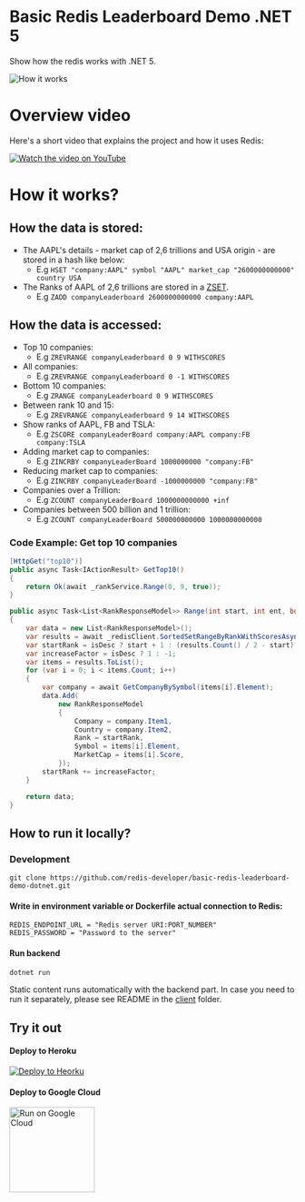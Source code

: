 # Basic Redis Leaderboard Demo .NET 5

Show how the redis works with .NET 5.

![How it works](https://github.com/redis-developer/basic-redis-leaderboard-demo-dotnet/raw/master/docs/screenshot001.png)

# Overview video

Here's a short video that explains the project and how it uses Redis:

[![Watch the video on YouTube](https://github.com/redis-developer/basic-redis-leaderboard-demo-dotnet/raw/master/docs/YTThumbnail.png)](https://www.youtube.com/watch?v=zzinHxdZ34I)

# How it works?

## How the data is stored:

- The AAPL's details - market cap of 2,6 trillions and USA origin - are stored in a hash like below:
  - E.g `HSET "company:AAPL" symbol "AAPL" market_cap "2600000000000" country USA`
- The Ranks of AAPL of 2,6 trillions are stored in a <a href="https://redislabs.com/ebook/part-1-getting-started/chapter-1-getting-to-know-redis/1-2-what-redis-data-structures-look-like/1-2-5-sorted-sets-in-redis/">ZSET</a>.
  - E.g `ZADD companyLeaderboard 2600000000000 company:AAPL`

## How the data is accessed:

- Top 10 companies:
  - E.g `ZREVRANGE companyLeaderboard 0 9 WITHSCORES`
- All companies:
  - E.g `ZREVRANGE companyLeaderboard 0 -1 WITHSCORES`
- Bottom 10 companies:
  - E.g `ZRANGE companyLeaderboard 0 9 WITHSCORES`
- Between rank 10 and 15:
  - E.g `ZREVRANGE companyLeaderboard 9 14 WITHSCORES`
- Show ranks of AAPL, FB and TSLA:
  - E.g `ZSCORE companyLeaderBoard company:AAPL company:FB company:TSLA`
- Adding market cap to companies:
  - E.g `ZINCRBY companyLeaderBoard 1000000000 "company:FB"`
- Reducing market cap to companies:
  - E.g `ZINCRBY companyLeaderBoard -1000000000 "company:FB"`
- Companies over a Trillion:
  - E.g `ZCOUNT companyLeaderBoard 1000000000000 +inf`
- Companies between 500 billion and 1 trillion:
  - E.g `ZCOUNT companyLeaderBoard 500000000000 1000000000000`

### Code Example: Get top 10 companies

```C#
[HttpGet("top10")]
public async Task<IActionResult> GetTop10()
{
    return Ok(await _rankService.Range(0, 9, true));
}
```

```csharp
public async Task<List<RankResponseModel>> Range(int start, int ent, bool isDesc)
{
    var data = new List<RankResponseModel>();            
    var results = await _redisClient.SortedSetRangeByRankWithScoresAsync("REDIS_LEADERBOARD",start,ent, isDesc? Order.Descending:Order.Ascending);
    var startRank = isDesc ? start + 1 : (results.Count() / 2 - start);
    var increaseFactor = isDesc ? 1 : -1;
    var items = results.ToList();
    for (var i = 0; i < items.Count; i++)
    {
        var company = await GetCompanyBySymbol(items[i].Element);
        data.Add(
            new RankResponseModel
            {
                Company = company.Item1,
                Country = company.Item2,
                Rank = startRank,
                Symbol = items[i].Element,
                MarketCap = items[i].Score,
            });
        startRank += increaseFactor;
    }

    return data;
}
```

## How to run it locally?

### Development

```
git clone https://github.com/redis-developer/basic-redis-leaderboard-demo-dotnet.git
```

#### Write in environment variable or Dockerfile actual connection to Redis:

```
REDIS_ENDPOINT_URL = "Redis server URI:PORT_NUMBER"
REDIS_PASSWORD = "Password to the server"
```

#### Run backend

```sh
dotnet run
```

Static content runs automatically with the backend part. In case you need to run it separately, please see README in the [client](client) folder.

## Try it out

#### Deploy to Heroku

<p>
    <a href="https://heroku.com/deploy" target="_blank">
        <img src="https://www.herokucdn.com/deploy/button.svg" alt="Deploy to Heorku" />
    </a>
</p>

#### Deploy to Google Cloud

<p>
    <a href="https://deploy.cloud.run" target="_blank">
        <img src="https://deploy.cloud.run/button.svg" alt="Run on Google Cloud" width="150px"/>
    </a>
</p>
